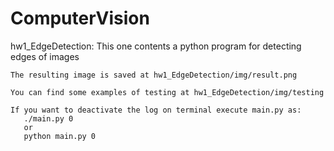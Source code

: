 # ComputerVision

hw1_EdgeDetection:
	This one contents a python program for detecting edges of images
	
	The resulting image is saved at hw1_EdgeDetection/img/result.png

	You can find some examples of testing at hw1_EdgeDetection/img/testing

	If you want to deactivate the log on terminal execute main.py as:
	   ./main.py 0
	   or 
	   python main.py 0

